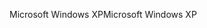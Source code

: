 <span data-ttu-id="d9740-101">Microsoft Windows XP</span><span class="sxs-lookup"><span data-stu-id="d9740-101">Microsoft Windows XP</span></span>